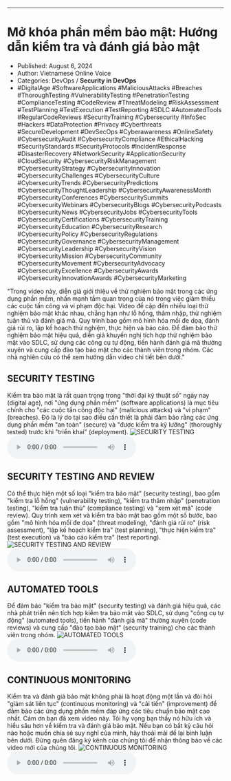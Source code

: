 
---

# Mở khóa phần mềm bảo mật: Hướng dẫn kiểm tra và đánh giá bảo mật

- Published: August 6, 2024
- Author: Vietnamese Online Voice
- Categories: DevOps / **Security in DevOps**
- #DigitalAge #SoftwareApplications #MaliciousAttacks #Breaches #ThoroughTesting #VulnerabilityTesting #PenetrationTesting #ComplianceTesting #CodeReview #ThreatModeling #RiskAssessment #TestPlanning #TestExecution #TestReporting #SDLC #AutomatedTools #RegularCodeReviews #SecurityTraining #Cybersecurity #InfoSec #Hackers #DataProtection #Privacy #Cyberthreats #SecureDevelopment #DevSecOps #Cyberawareness #OnlineSafety #CybersecurityAudit #CybersecurityCompliance #EthicalHacking #SecurityStandards #SecurityProtocols #IncidentResponse #DisasterRecovery #NetworkSecurity #ApplicationSecurity #CloudSecurity #CybersecurityRiskManagement #CybersecurityStrategy #CybersecurityInnovation #CybersecurityChallenges #CybersecurityCulture #CybersecurityTrends #CybersecurityPredictions #CybersecurityThoughtLeadership #CybersecurityAwarenessMonth #CybersecurityConferences #CybersecuritySummits #CybersecurityWebinars #CybersecurityBlogs #CybersecurityPodcasts #CybersecurityNews #CybersecurityJobs #CybersecurityTools #CybersecurityCertifications #CybersecurityTraining #CybersecurityEducation #CybersecurityResearch #CybersecurityPolicy #CybersecurityRegulations #CybersecurityGovernance #CybersecurityManagement #CybersecurityLeadership #CybersecurityVision #CybersecurityMission #CybersecurityCommunity #CybersecurityMovement #CybersecurityAdvocacy #CybersecurityExcellence #CybersecurityAwards #CybersecurityInnovationAwards #CybersecurityMarketing

"Trong video này, diễn giả giới thiệu về thử nghiệm bảo mật trong các ứng dụng phần mềm, nhấn mạnh tầm quan trọng của nó trong việc giảm thiểu các cuộc tấn công và vi phạm độc hại. Video đề cập đến nhiều loại thử nghiệm bảo mật khác nhau, chẳng hạn như lỗ hổng, thâm nhập, thử nghiệm tuân thủ và đánh giá mã. Quy trình bao gồm mô hình hóa mối đe dọa, đánh giá rủi ro, lập kế hoạch thử nghiệm, thực hiện và báo cáo. Để đảm bảo thử nghiệm bảo mật hiệu quả, diễn giả khuyến nghị tích hợp thử nghiệm bảo mật vào SDLC, sử dụng các công cụ tự động, tiến hành đánh giá mã thường xuyên và cung cấp đào tạo bảo mật cho các thành viên trong nhóm. Các nhà nghiên cứu có thể xem hướng dẫn video chi tiết bên dưới."


## SECURITY TESTING

Kiểm tra bảo mật là rất quan trọng trong "thời đại kỹ thuật số" ngày nay (digital age), nơi "ứng dụng phần mềm" (software applications) là mục tiêu chính cho "các cuộc tấn công độc hại" (malicious attacks) và "vi phạm" (breaches). Đó là lý do tại sao điều cần thiết là phải đảm bảo rằng các ứng dụng phần mềm "an toàn" (secure) và "được kiểm tra kỹ lưỡng" (thoroughly tested) trước khi "triển khai" (deployment).
![SECURITY TESTING](https://http-archiver-apis-production-80.schnworks.com/storage/images/transitions/2024-08-06/transition-28740309129-Montserrat-ExtraBold-9C27B0.jpg)
<audio controls>
    <source src="https://http-archiver-apis-production-80.schnworks.com/storage/storage/audio/file-354294885.mp3" type="audio/mpeg">
</audio>



## SECURITY TESTING AND REVIEW

Có thể thực hiện một số loại "kiểm tra bảo mật" (security testing), bao gồm "kiểm tra lỗ hổng" (vulnerability testing), "kiểm tra thâm nhập" (penetration testing), "kiểm tra tuân thủ" (compliance testing) và "xem xét mã" (code review). Quy trình xem xét và kiểm tra bảo mật bao gồm một số bước, bao gồm "mô hình hóa mối đe dọa" (threat modeling), "đánh giá rủi ro" (risk assessment), "lập kế hoạch kiểm tra" (test planning), "thực hiện kiểm tra" (test execution) và "báo cáo kiểm tra" (test reporting).
![SECURITY TESTING AND REVIEW](https://http-archiver-apis-production-80.schnworks.com/storage/images/transitions/2024-08-06/transition--23085495988-Montserrat-Black-4A148C.jpg)
<audio controls>
    <source src="https://http-archiver-apis-production-80.schnworks.com/storage/storage/audio/file-19793454811.mp3" type="audio/mpeg">
</audio>



## AUTOMATED TOOLS

Để đảm bảo "kiểm tra bảo mật" (security testing) và đánh giá hiệu quả, các nhà phát triển nên tích hợp kiểm tra bảo mật vào SDLC, sử dụng "công cụ tự động" (automated tools), tiến hành "đánh giá mã" thường xuyên (code reviews) và cung cấp "đào tạo bảo mật" (security training) cho các thành viên trong nhóm.
![AUTOMATED TOOLS](https://http-archiver-apis-production-80.schnworks.com/storage/images/transitions/2024-08-06/transition-13165698335-Montserrat-Regular-673AB7.jpg)
<audio controls>
    <source src="https://http-archiver-apis-production-80.schnworks.com/storage/storage/audio/file-29617601744.mp3" type="audio/mpeg">
</audio>



## CONTINUOUS MONITORING

Kiểm tra và đánh giá bảo mật không phải là hoạt động một lần và đòi hỏi "giám sát liên tục" (continuous monitoring) và "cải tiến" (improvement) để đảm bảo các ứng dụng phần mềm đáp ứng các tiêu chuẩn bảo mật cao nhất. Cảm ơn bạn đã xem video này. Tôi hy vọng bạn thấy nó hữu ích và hiểu sâu hơn về kiểm tra và đánh giá bảo mật. Nếu bạn có bất kỳ câu hỏi nào hoặc muốn chia sẻ suy nghĩ của mình, hãy thoải mái để lại bình luận bên dưới. Đừng quên đăng ký kênh của chúng tôi để nhận thông báo về các video mới của chúng tôi.
![CONTINUOUS MONITORING](https://http-archiver-apis-production-80.schnworks.com/storage/images/transitions/2024-08-06/transition--1485268108-Montserrat-Regular-9C27B0.jpg)
<audio controls>
    <source src="https://http-archiver-apis-production-80.schnworks.com/storage/storage/audio/file-40398997058.mp3" type="audio/mpeg">
</audio>

